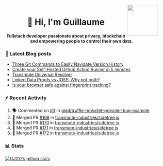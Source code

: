 <img align='right' src='https://user-images.githubusercontent.com/5713670/87202985-820dcb80-c2b6-11ea-9f56-7ec461c497c3.gif' width='100"'>

<h1 align="center">👋 Hi, I'm Guillaume</h1>
<h4 align="center">Fullstack developer passionate about privacy, blockchain and empowering people to control their own data.

### 📝 Latest Blog posts

<!-- BLOG-POST-LIST:START -->
- [Three Git Commands to Easily Navigate Version History](https://gjgd.medium.com/three-git-commands-to-easily-navigate-version-history-95998c391353?source=rss-35e0d58bf235------2)
- [Create your Self-Hosted Github Action Runner in 5 minutes](https://gjgd.medium.com/create-your-self-hosted-github-action-runner-in-5-minutes-a9eff615edc4?source=rss-35e0d58bf235------2)
- [Transmute Universal Resolver](https://medium.com/transmute-techtalk/transmute-universal-resolver-b6c8509858f?source=rss-35e0d58bf235------2)
- [Linked Data Proofs vs JOSE: Why not both?](https://medium.com/transmute-techtalk/linked-data-proofs-vs-jose-why-not-both-1594393418cc?source=rss-35e0d58bf235------2)
- [Is your browser safe against fingerprint tracking?](https://gjgd.medium.com/is-your-browser-safe-against-fingerprint-tracking-6126952b805b?source=rss-35e0d58bf235------2)
<!-- BLOG-POST-LIST:END -->

### :zap: Recent Activity

<!--START_SECTION:activity-->
1. 🗣 Commented on [#3](https://github.com/gjgd/truffle-hdwallet-provider-bug-example/issues/3) in [gjgd/truffle-hdwallet-provider-bug-example](https://github.com/gjgd/truffle-hdwallet-provider-bug-example)
2. 🎉 Merged PR [#169](https://github.com/transmute-industries/sidetree.js/pull/169) in [transmute-industries/sidetree.js](https://github.com/transmute-industries/sidetree.js)
3. 🎉 Merged PR [#170](https://github.com/transmute-industries/sidetree.js/pull/170) in [transmute-industries/sidetree.js](https://github.com/transmute-industries/sidetree.js)
4. 🎉 Merged PR [#171](https://github.com/transmute-industries/sidetree.js/pull/171) in [transmute-industries/sidetree.js](https://github.com/transmute-industries/sidetree.js)
5. 🎉 Merged PR [#172](https://github.com/transmute-industries/sidetree.js/pull/172) in [transmute-industries/sidetree.js](https://github.com/transmute-industries/sidetree.js)
<!--END_SECTION:activity-->

### 📊 Stats

[![GJGD's github stats](https://github-readme-stats.vercel.app/api?username=gjgd&count_private=true&show_icons=true&custom_title=My%20Github%20Stats)](https://github.com/anuraghazra/github-readme-stats)
